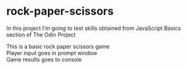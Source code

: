 # rock-paper-scissors
In this project I'm going to test skills obtained from JavaScript Basics section of The Odin Project

This is a basic rock paper scissors game<br>
Player input goes in prompt window<br>
Game results goes to console